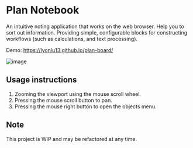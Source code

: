 # Plan Notebook
An intuitive noting application that works on the web browser.
Help you to sort out information. Providing simple, configurable blocks for constructing workflows (such as calculations, and text processing).

Demo: https://lyonlu13.github.io/plan-board/

![image](https://github.com/lyonlu13/plan-board/assets/59022542/c2540919-6020-49cb-b6e6-59e2fd770a66)

## Usage instructions
1. Zooming the viewport using the mouse scroll wheel.
2. Pressing the mouse scroll button to pan.
3. Pressing the mouse right button to open the objects menu.

## Note 
This project is WIP and may be refactored at any time.

